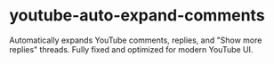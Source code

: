 # youtube-auto-expand-comments
Automatically expands YouTube comments, replies, and "Show more replies" threads. Fully fixed and optimized for modern YouTube UI.
